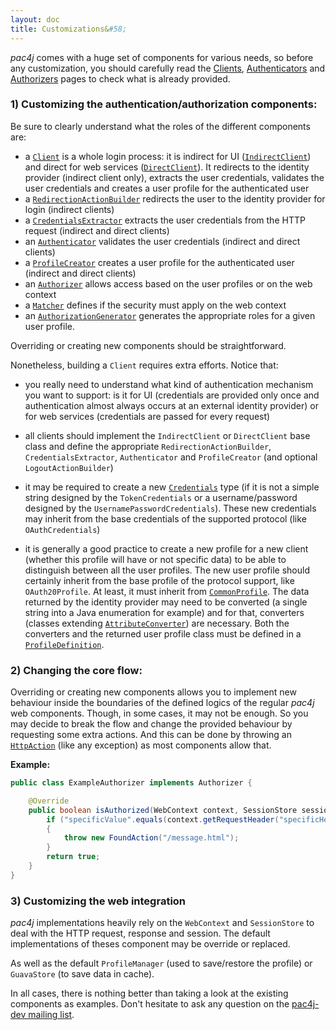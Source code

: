 ```yaml
---
layout: doc
title: Customizations&#58;
---
```


*pac4j* comes with a huge set of components for various needs, so before any customization, you should carefully read the [Clients](clients.html), [Authenticators](authenticators.html) and [Authorizers](authorizers.html) pages to check what is already provided.


### 1) Customizing the authentication/authorization components:

Be sure to clearly understand what the roles of the different components are:

- a [`Client`](https://github.com/pac4j/pac4j/blob/master/pac4j-core/src/main/java/org/pac4j/core/client/Client.java) is a whole login process: it is indirect for UI ([`IndirectClient`](https://github.com/pac4j/pac4j/blob/master/pac4j-core/src/main/java/org/pac4j/core/client/IndirectClient.java)) and direct for web services ([`DirectClient`](https://github.com/pac4j/pac4j/blob/master/pac4j-core/src/main/java/org/pac4j/core/client/DirectClient.java)). It redirects to the identity provider (indirect client only), extracts the user credentials, validates the user credentials and creates a user profile for the authenticated user
- a [`RedirectionActionBuilder`](https://github.com/pac4j/pac4j/blob/master/pac4j-core/src/main/java/org/pac4j/core/redirect/RedirectionActionBuilder.java) redirects the user to the identity provider for login (indirect clients)
- a [`CredentialsExtractor`](https://github.com/pac4j/pac4j/blob/master/pac4j-core/src/main/java/org/pac4j/core/credentials/extractor/CredentialsExtractor.java) extracts the user credentials from the HTTP request (indirect and direct clients)
- an [`Authenticator`](https://github.com/pac4j/pac4j/blob/master/pac4j-core/src/main/java/org/pac4j/core/credentials/authenticator/Authenticator.java) validates the user credentials (indirect and direct clients)
- a [`ProfileCreator`](https://github.com/pac4j/pac4j/blob/master/pac4j-core/src/main/java/org/pac4j/core/profile/creator/ProfileCreator.java) creates a user profile for the authenticated user (indirect and direct clients)
- an [`Authorizer`](https://github.com/pac4j/pac4j/blob/master/pac4j-core/src/main/java/org/pac4j/core/authorization/authorizer/Authorizer.java) allows access based on the user profiles or on the web context
- a [`Matcher`](https://github.com/pac4j/pac4j/blob/master/pac4j-core/src/main/java/org/pac4j/core/matching/Matcher.java) defines if the security must apply on the web context
- an [`AuthorizationGenerator`](https://github.com/pac4j/pac4j/blob/master/pac4j-core/src/main/java/org/pac4j/core/authorization/generator/AuthorizationGenerator.java) generates the appropriate roles for a given user profile.

Overriding or creating new components should be straightforward.

Nonetheless, building a `Client` requires extra efforts. Notice that:

- you really need to understand what kind of authentication mechanism you want to support: is it for UI (credentials are provided only once and authentication almost always occurs at an external identity provider) or for web services (credentials are passed for every request)

- all clients should implement the `IndirectClient` or `DirectClient` base class and define the appropriate `RedirectionActionBuilder`, `CredentialsExtractor`, `Authenticator` and `ProfileCreator` (and optional `LogoutActionBuilder`)

- it may be required to create a new [`Credentials`](https://github.com/pac4j/pac4j/blob/master/pac4j-core/src/main/java/org/pac4j/core/credentials/Credentials.java) type (if it is not a simple string designed by the `TokenCredentials` or a username/password designed by the `UsernamePasswordCredentials`). These new credentials may inherit from the base credentials of the supported protocol (like `OAuthCredentials`)

- it is generally a good practice to create a new profile for a new client (whether this profile will have or not specific data) to be able to distinguish between all the user profiles.
The new user profile should certainly inherit from the base profile of the protocol support, like `OAuth20Profile`.
At least, it must inherit from [`CommonProfile`](https://github.com/pac4j/pac4j/blob/master/pac4j-core/src/main/java/org/pac4j/core/profile/CommonProfile.java).
The data returned by the identity provider may need to be converted (a single string into a Java enumeration for example) and for that, converters (classes extending [`AttributeConverter`](https://github.com/pac4j/pac4j/blob/master/pac4j-core/src/main/java/org/pac4j/core/profile/converter/AttributeConverter.java)) are necessary. Both the converters and the returned user profile class must be defined in a [`ProfileDefinition`](https://github.com/pac4j/pac4j/blob/master/pac4j-core/src/main/java/org/pac4j/core/profile/definition/ProfileDefinition.java).


### 2) Changing the core flow:

Overriding or creating new components allows you to implement new behaviour inside the boundaries of the defined logics of the regular *pac4j* web components.
Though, in some cases, it may not be enough. So you may decide to break the flow and change the provided behaviour by requesting some extra actions.
And this can be done by throwing an [`HttpAction`](https://github.com/pac4j/pac4j/blob/master/pac4j-core/src/main/java/org/pac4j/core/exception/http/HttpAction.java) (like any exception) as most components allow that.

**Example:**

```java
public class ExampleAuthorizer implements Authorizer {

    @Override
    public boolean isAuthorized(WebContext context, SessionStore sessionStore, List<UserProfile> profiles) {
        if ("specificValue".equals(context.getRequestHeader("specificHeader")))
        {
            throw new FoundAction("/message.html");
        }
        return true;
    }
}
```

### 3) Customizing the web integration

*pac4j* implementations heavily rely on the `WebContext` and `SessionStore` to deal with the HTTP request, response and session. The default implementations of theses component may be override or replaced.

As well as the default `ProfileManager` (used to save/restore the profile) or `GuavaStore` (to save data in cache).


In all cases, there is nothing better than taking a look at the existing components as examples. Don't hesitate to ask any question on the [pac4j-dev mailing list](https://groups.google.com/forum/?fromgroups#!forum/pac4j-dev).
